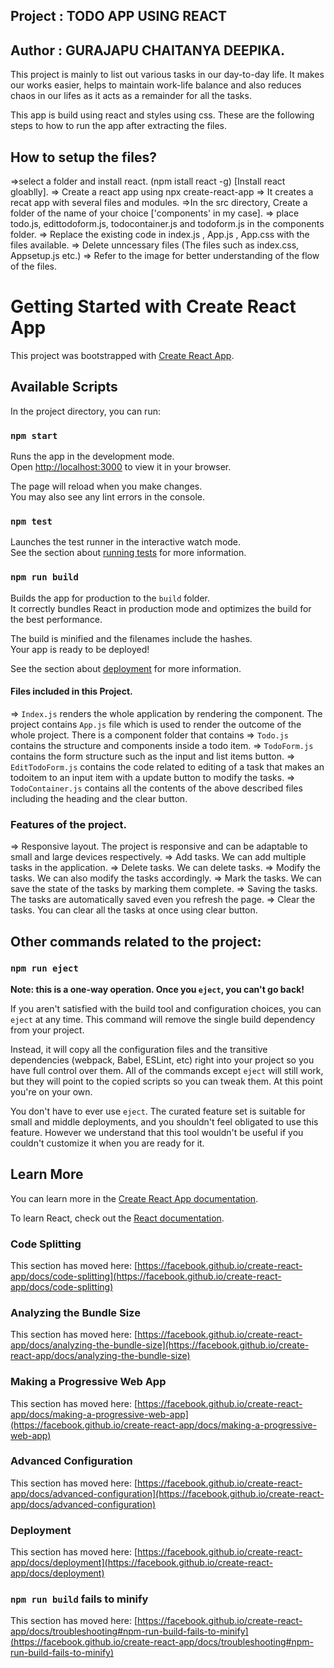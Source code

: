 ## Project : TODO APP USING REACT

## Author : GURAJAPU CHAITANYA DEEPIKA.

This project is mainly to list out various tasks in our day-to-day life. 
It makes our works easier, helps to maintain work-life balance and also reduces chaos in our lifes as it acts as a remainder for all the tasks. 

This app is build using react and styles using css.
These are the following steps to how to run the app after extracting the files.


## How to setup the files?
 =>select a folder and install react. (npm istall react -g) [Install react gloablly].
 => Create a react app using npx create-react-app <appname>
 => It creates a recat app with several files and modules.
 =>In the src directory, Create a folder of the name of your choice ['components' in my case].
 => place todo.js, edittodoform.js, todocontainer.js and todoform.js in the components folder.
 => Replace the existing code in index.js , App.js , App.css with the files available.
 => Delete unncessary files (The files such as index.css, Appsetup.js etc.)
 => Refer to the image for better understanding of the flow of the files.

# Getting Started with Create React App

This project was bootstrapped with [Create React App](https://github.com/facebook/create-react-app).

## Available Scripts

In the project directory, you can run:

### `npm start`

Runs the app in the development mode.\
Open [http://localhost:3000](http://localhost:3000) to view it in your browser.

The page will reload when you make changes.\
You may also see any lint errors in the console.

### `npm test`

Launches the test runner in the interactive watch mode.\
See the section about [running tests](https://facebook.github.io/create-react-app/docs/running-tests) for more information.

### `npm run build`

Builds the app for production to the `build` folder.\
It correctly bundles React in production mode and optimizes the build for the best performance.

The build is minified and the filenames include the hashes.\
Your app is ready to be deployed!

See the section about [deployment](https://facebook.github.io/create-react-app/docs/deployment) for more information.


#### Files included in this Project.

 => `Index.js` renders the whole application by rendering the <App/> component.
The project contains `App.js` file which is used to render the outcome of the whole project.
There is a component folder that contains 
 => `Todo.js` contains the structure and components inside a todo item.
 => `TodoForm.js` contains the form structure such as the input and list items button.
 => `EditTodoForm.js` contains the code related to editing of a task that makes an todoitem to an input item with a
 update button to modify the tasks.
 => `TodoContainer.js` contains all the contents of the above described files including the heading and the clear button. 

### Features of the project.

 => Responsive layout. The project is responsive and can be adaptable to small and large devices respectively.
 => Add tasks. We can add multiple tasks in the application.
 => Delete tasks. We can delete tasks.
 => Modify the tasks. We can also modify the tasks accordingly.
 => Mark the tasks. We can save the state of the tasks by marking them complete.
 => Saving the tasks. The tasks are automatically saved even you refresh the page.
 => Clear the tasks. You can clear all the tasks at once using clear button.


## Other commands related to the project:

### `npm run eject`

**Note: this is a one-way operation. Once you `eject`, you can't go back!**

If you aren't satisfied with the build tool and configuration choices, you can `eject` at any time. This command will remove the single build dependency from your project.

Instead, it will copy all the configuration files and the transitive dependencies (webpack, Babel, ESLint, etc) right into your project so you have full control over them. All of the commands except `eject` will still work, but they will point to the copied scripts so you can tweak them. At this point you're on your own.

You don't have to ever use `eject`. The curated feature set is suitable for small and middle deployments, and you shouldn't feel obligated to use this feature. However we understand that this tool wouldn't be useful if you couldn't customize it when you are ready for it.

## Learn More

You can learn more in the [Create React App documentation](https://facebook.github.io/create-react-app/docs/getting-started).

To learn React, check out the [React documentation](https://reactjs.org/).

### Code Splitting

This section has moved here: [https://facebook.github.io/create-react-app/docs/code-splitting](https://facebook.github.io/create-react-app/docs/code-splitting)

### Analyzing the Bundle Size

This section has moved here: [https://facebook.github.io/create-react-app/docs/analyzing-the-bundle-size](https://facebook.github.io/create-react-app/docs/analyzing-the-bundle-size)

### Making a Progressive Web App

This section has moved here: [https://facebook.github.io/create-react-app/docs/making-a-progressive-web-app](https://facebook.github.io/create-react-app/docs/making-a-progressive-web-app)

### Advanced Configuration

This section has moved here: [https://facebook.github.io/create-react-app/docs/advanced-configuration](https://facebook.github.io/create-react-app/docs/advanced-configuration)

### Deployment

This section has moved here: [https://facebook.github.io/create-react-app/docs/deployment](https://facebook.github.io/create-react-app/docs/deployment)

### `npm run build` fails to minify

This section has moved here: [https://facebook.github.io/create-react-app/docs/troubleshooting#npm-run-build-fails-to-minify](https://facebook.github.io/create-react-app/docs/troubleshooting#npm-run-build-fails-to-minify)
